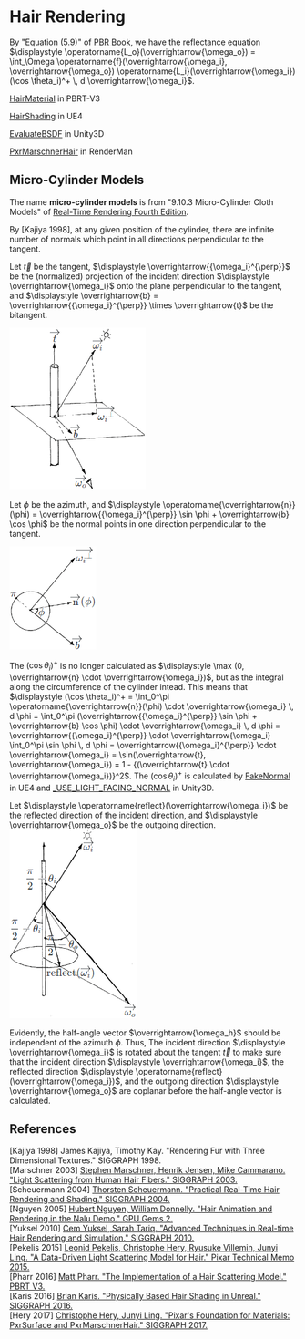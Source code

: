# Hair Rendering  

By "Equation \(5.9\)" of [PBR Book](https://www.pbr-book.org/3ed-2018/Color_and_Radiometry/Surface_Reflection#TheBRDF), we have the reflectance equation $\displaystyle \operatorname{L_o}(\overrightarrow{\omega_o}) = \int_\Omega \operatorname{f}(\overrightarrow{\omega_i}, \overrightarrow{\omega_o}) \operatorname{L_i}(\overrightarrow{\omega_i}) (\cos \theta_i)^+ \, d \overrightarrow{\omega_i}$.  

[HairMaterial](https://github.com/mmp/pbrt-v3/blob/master/src/materials/hair.h#L36) in PBRT-V3  

[HairShading](https://github.com/EpicGames/UnrealEngine/blob/4.27/Engine/Shaders/Private/HairBsdf.ush#L310) in UE4  

[EvaluateBSDF](https://github.com/Unity-Technologies/Graphics/blob/v10.8.0/com.unity.render-pipelines.high-definition/Runtime/Material/Hair/Hair.hlsl#L359) in Unity3D  

[PxrMarschnerHair](https://rmanwiki.pixar.com/display/REN25/PxrMarschnerHair) in RenderMan  

## Micro-Cylinder Models

The name **micro-cylinder models** is from "9.10.3 Micro-Cylinder Cloth Models" of [Real-Time Rendering Fourth Edition](https://www.realtimerendering.com/).

By [Kajiya 1998], at any given position of the cylinder, there are infinite number of normals which point in all directions perpendicular to the tangent.  

Let $\displaystyle \overrightarrow{t}$ be the tangent, $\displaystyle \overrightarrow{{\omega_i}^{\perp}}$ be the (normalized) projection of the incident direction $\displaystyle \overrightarrow{\omega_i}$ onto the plane perpendicular to the tangent, and $\displaystyle \overrightarrow{b} = \overrightarrow{{\omega_i}^{\perp}} \times \overrightarrow{t}$ be the bitangent.  

![](Hair-Rendering-1.png)  

Let $\displaystyle \phi$ be the azimuth, and $\displaystyle \operatorname{\overrightarrow{n}}(\phi) = \overrightarrow{{\omega_i}^{\perp}} \sin \phi + \overrightarrow{b} \cos \phi$ be the normal points in one direction perpendicular to the tangent.  

![](Hair-Rendering-2.png)  

The $\displaystyle (\cos \theta_i)^+$ is no longer calculated as $\displaystyle \max (0, \overrightarrow{n} \cdot \overrightarrow{\omega_i})$, but as the integral along the circumference of the cylinder intead. This means that $\displaystyle (\cos \theta_i)^+ = \int_0^\pi \operatorname{\overrightarrow{n}}(\phi) \cdot \overrightarrow{\omega_i} \, d \phi = \int_0^\pi (\overrightarrow{{\omega_i}^{\perp}} \sin \phi + \overrightarrow{b} \cos \phi) \cdot \overrightarrow{\omega_i} \, d \phi = \overrightarrow{{\omega_i}^{\perp}} \cdot \overrightarrow{\omega_i} \int_0^\pi \sin \phi \, d \phi = \overrightarrow{{\omega_i}^{\perp}} \cdot \overrightarrow{\omega_i} = \sin(\overrightarrow{t}, \overrightarrow{\omega_i}) = 1 - {(\overrightarrow{t} \cdot \overrightarrow{\omega_i})}^2$. The $\displaystyle (\cos \theta_i)^+$ is calculated by [FakeNormal](https://github.com/EpicGames/UnrealEngine/blob/4.27/Engine/Shaders/Private/HairBsdf.ush#L66) in UE4 and [_USE_LIGHT_FACING_NORMAL](https://github.com/Unity-Technologies/Graphics/blob/v10.8.0/com.unity.render-pipelines.high-definition/Runtime/Material/Hair/Hair.hlsl#L367) in Unity3D.

Let $\displaystyle \operatorname{reflect}(\overrightarrow{\omega_i})$ be the reflected direction of the incident direction, and $\displaystyle \overrightarrow{\omega_o}$ be the outgoing direction.  
![](Hair-Rendering-3.png)  

Evidently, the half-angle vector $\overrightarrow{\omega_h}$ should be independent of the azimuth $\displaystyle \phi$. Thus, The incident direction $\displaystyle \overrightarrow{\omega_i}$ is rotated about the tangent $\displaystyle \overrightarrow{t}$ to make sure that the incident direction $\displaystyle \overrightarrow{\omega_i}$, the reflected direction $\displaystyle \operatorname{reflect}(\overrightarrow{\omega_i})$, and the outgoing direction $\displaystyle \overrightarrow{\omega_o}$ are coplanar before the half-angle vector is calculated.  

## References  
\[Kajiya 1998\] James Kajiya, Timothy Kay. "Rendering Fur with Three Dimensional Textures." SIGGRAPH 1998.  
\[Marschner 2003\] [Stephen Marschner, Henrik Jensen, Mike Cammarano. "Light Scattering from Human Hair Fibers." SIGGRAPH 2003.](https://www.cs.cornell.edu/~srm/publications/SG03-hair-abstract.html)  
\[Scheuermann 2004\] [Thorsten Scheuermann. "Practical Real-Time Hair Rendering and Shading." SIGGRAPH 2004.](https://www.shaderwrangler.com/publications/hairsketch/)  
\[Nguyen 2005\] [Hubert Nguyen, William Donnelly. "Hair Animation and Rendering in the Nalu Demo." GPU Gems 2.](https://developer.nvidia.com/gpugems/gpugems2/part-iii-high-quality-rendering/chapter-23-hair-animation-and-rendering-nalu-demo)  
\[Yuksel 2010\] [Cem Yuksel, Sarah Tariq. "Advanced Techniques in Real-time Hair Rendering and Simulation." SIGGRAPH 2010.]()  
\[Pekelis 2015\] [Leonid Pekelis, Christophe Hery, Ryusuke Villemin, Junyi Ling. "A Data-Driven Light Scattering Model for Hair." Pixar Technical Memo 2015.](https://graphics.pixar.com/library/DataDrivenHairScattering/index.html)  
\[Pharr 2016\] [Matt Pharr. "The Implementation of a Hair Scattering Model." PBRT V3.](http://pbrt.org/hair.pdf)  
\[Karis 2016\] [Brian Karis. "Physically Based Hair Shading in Unreal." SIGGRAPH 2016.](https://blog.selfshadow.com/publications/s2016-shading-course/)  
\[Hery 2017\] [Christophe Hery, Junyi Ling. "Pixar's Foundation for Materials: PxrSurface and PxrMarschnerHair." SIGGRAPH 2017.](https://blog.selfshadow.com/publications/s2017-shading-course/)  
